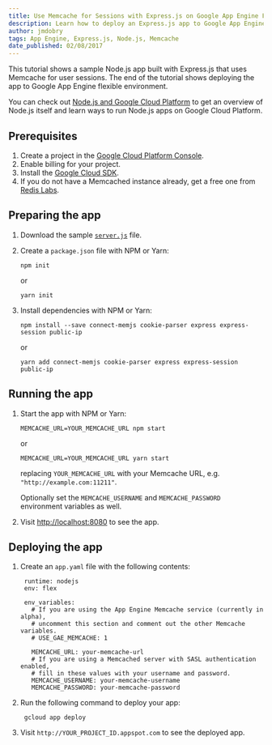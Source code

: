 ```yaml
---
title: Use Memcache for Sessions with Express.js on Google App Engine Flexible Environment
description: Learn how to deploy an Express.js app to Google App Engine flexible environment that uses Memcache for user sessions.
author: jmdobry
tags: App Engine, Express.js, Node.js, Memcache
date_published: 02/08/2017
---
```

This tutorial shows a sample Node.js app built with Express.js that uses
Memcache for user sessions. The end of the tutorial shows deploying the app to
Google App Engine flexible environment.

You can check out [Node.js and Google Cloud Platform][nodejs-gcp] to get an
overview of Node.js itself and learn ways to run Node.js apps on Google Cloud
Platform.

## Prerequisites

1.  Create a project in the [Google Cloud Platform Console](https://console.cloud.google.com/).
1.  Enable billing for your project.
1.  Install the [Google Cloud SDK](https://cloud.google.com/sdk/).
1.  If you do not have a Memcached instance already, get a free one from
    [Redis Labs][redis].

## Preparing the app

1.  Download the sample [`server.js`][server] file.
1.  Create a `package.json` file with NPM or Yarn:

        npm init

    or

        yarn init

1.  Install dependencies with NPM or Yarn:

        npm install --save connect-memjs cookie-parser express express-session public-ip

    or

        yarn add connect-memjs cookie-parser express express-session public-ip

## Running the app

1.  Start the app with NPM or Yarn:

        MEMCACHE_URL=YOUR_MEMCACHE_URL npm start

    or

        MEMCACHE_URL=YOUR_MEMCACHE_URL yarn start

    replacing `YOUR_MEMCACHE_URL` with your Memcache URL, e.g. `"http://example.com:11211"`.

    Optionally set the `MEMCACHE_USERNAME` and `MEMCACHE_PASSWORD` environment
    variables as well.

1.  Visit [http://localhost:8080](http://localhost:8080) to see the app.

## Deploying the app

1. Create an `app.yaml` file with the following contents:

        runtime: nodejs
        env: flex

        env_variables:
          # If you are using the App Engine Memcache service (currently in alpha),
          # uncomment this section and comment out the other Memcache variables.
          # USE_GAE_MEMCACHE: 1

          MEMCACHE_URL: your-memcache-url
          # If you are using a Memcached server with SASL authentication enabled,
          # fill in these values with your username and password.
          MEMCACHE_USERNAME: your-memcache-username
          MEMCACHE_PASSWORD: your-memcache-password

1. Run the following command to deploy your app:

        gcloud app deploy

1. Visit `http://YOUR_PROJECT_ID.appspot.com` to see the deployed app.

[express]: http://expressjs.com
[nodejs-gcp]: running-nodejs-on-google-cloud
[redis]: https://redislabs.com/
[server]: https://github.com/GoogleCloudPlatform/community/tree/master/tutorials/express-memcached-session-appengine/server.js
